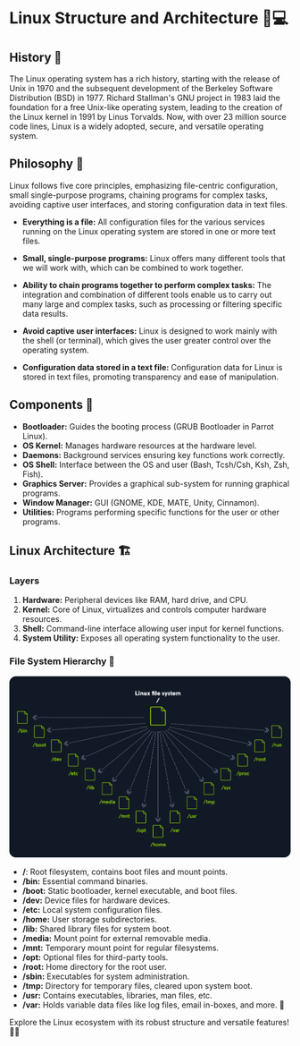 # Linux Structure and Architecture 🐧💻

## History 📜

The Linux operating system has a rich history, starting with the release of Unix in 1970 and the subsequent development of the Berkeley Software Distribution (BSD) in 1977. Richard Stallman's GNU project in 1983 laid the foundation for a free Unix-like operating system, leading to the creation of the Linux kernel in 1991 by Linus Torvalds. Now, with over 23 million source code lines, Linux is a widely adopted, secure, and versatile operating system.

## Philosophy 🤔

Linux follows five core principles, emphasizing file-centric configuration, small single-purpose programs, chaining programs for complex tasks, avoiding captive user interfaces, and storing configuration data in text files.

- **Everything is a file:** All configuration files for the various services running on the Linux operating system are stored in one or more text files.

- **Small, single-purpose programs:** Linux offers many different tools that we will work with, which can be combined to work together.

- **Ability to chain programs together to perform complex tasks:** The integration and combination of different tools enable us to carry out many large and complex tasks, such as processing or filtering specific data results.

- **Avoid captive user interfaces:** Linux is designed to work mainly with the shell (or terminal), which gives the user greater control over the operating system.

- **Configuration data stored in a text file:** Configuration data for Linux is stored in text files, promoting transparency and ease of manipulation.

## Components 🧩

- **Bootloader:** Guides the booting process (GRUB Bootloader in Parrot Linux).
- **OS Kernel:** Manages hardware resources at the hardware level.
- **Daemons:** Background services ensuring key functions work correctly.
- **OS Shell:** Interface between the OS and user (Bash, Tcsh/Csh, Ksh, Zsh, Fish).
- **Graphics Server:** Provides a graphical sub-system for running graphical programs.
- **Window Manager:** GUI (GNOME, KDE, MATE, Unity, Cinnamon).
- **Utilities:** Programs performing specific functions for the user or other programs.

## Linux Architecture 🏗️

### Layers

1. **Hardware:** Peripheral devices like RAM, hard drive, and CPU.
2. **Kernel:** Core of Linux, virtualizes and controls computer hardware resources.
3. **Shell:** Command-line interface allowing user input for kernel functions.
4. **System Utility:** Exposes all operating system functionality to the user.

### File System Hierarchy 📁

![File System Hierarchy](/Images/image.png)

- **/**: Root filesystem, contains boot files and mount points.
- **/bin:** Essential command binaries.
- **/boot:** Static bootloader, kernel executable, and boot files.
- **/dev:** Device files for hardware devices.
- **/etc:** Local system configuration files.
- **/home:** User storage subdirectories.
- **/lib:** Shared library files for system boot.
- **/media:** Mount point for external removable media.
- **/mnt:** Temporary mount point for regular filesystems.
- **/opt:** Optional files for third-party tools.
- **/root:** Home directory for the root user.
- **/sbin:** Executables for system administration.
- **/tmp:** Directory for temporary files, cleared upon system boot.
- **/usr:** Contains executables, libraries, man files, etc.
- **/var:** Holds variable data files like log files, email in-boxes, and more. 📂

Explore the Linux ecosystem with its robust structure and versatile features! 🚀🐧
